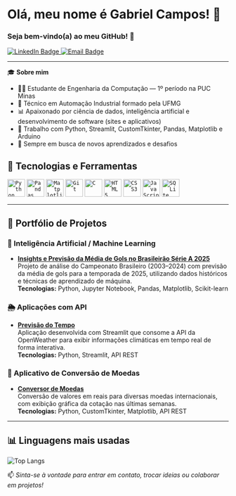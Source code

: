 # Olá, meu nome é **Gabriel Campos**! 👋  
### Seja bem-vindo(a) ao meu GitHub! 🚀

<p align="left">
  <a href="https://www.linkedin.com/in/gabrielcamposdev" target="_blank">
    <img src="https://img.shields.io/badge/LinkedIn-0077B5?style=for-the-badge&logo=linkedin&logoColor=white" alt="LinkedIn Badge"/>
  </a>
  <a href="mailto:gabriel_campos8@hotmail.com" target="_blank">
    <img src="https://img.shields.io/badge/Email-D14836?style=for-the-badge&logo=gmail&logoColor=white" alt="Email Badge"/>
  </a>
</p>

---

🎓 **Sobre mim**  
- 👨‍💻 Estudante de Engenharia da Computação — 1º período na PUC Minas  
- 🧠 Técnico em Automação Industrial formado pela UFMG  
- 📊 Apaixonado por ciência de dados, inteligência artificial e desenvolvimento de software (sites e aplicativos)  
- 🔧 Trabalho com Python, Streamlit, CustomTkinter, Pandas, Matplotlib e Arduino  
- 🚀 Sempre em busca de novos aprendizados e desafios  


## 🚀 Tecnologias e Ferramentas

<code><img src="https://cdn.jsdelivr.net/gh/devicons/devicon/icons/python/python-original.svg" width="40" height="40" title="Python"/></code>
<code><img src="https://cdn.jsdelivr.net/gh/devicons/devicon/icons/pandas/pandas-original.svg" width="40" height="40" title="Pandas"/></code>
<code><img src="https://cdn.jsdelivr.net/gh/devicons/devicon/icons/matplotlib/matplotlib-original.svg" width="40" height="40" title="Matplotlib"/></code>
<code><img src="https://cdn.jsdelivr.net/gh/devicons/devicon/icons/git/git-original.svg" width="40" height="40" title="Git"/></code>
<code><img src="https://cdn.jsdelivr.net/gh/devicons/devicon/icons/c/c-original.svg" width="40" height="40" title="C"/></code>
<code><img src="https://cdn.jsdelivr.net/gh/devicons/devicon/icons/html5/html5-original.svg" width="40" height="40" title="HTML5"/></code>
<code><img src="https://cdn.jsdelivr.net/gh/devicons/devicon/icons/css3/css3-original.svg" width="40" height="40" title="CSS3"/></code>
<code><img src="https://cdn.jsdelivr.net/gh/devicons/devicon/icons/javascript/javascript-original.svg" width="40" height="40" title="JavaScript"/></code>
<code><img src="https://cdn.jsdelivr.net/gh/devicons/devicon/icons/sqlite/sqlite-original.svg" width="40" height="40" title="SQLite"/></code>

---

## 📂 Portfólio de Projetos

### 🧠 Inteligência Artificial / Machine Learning  
- [**Insights e Previsão da Média de Gols no Brasileirão Série A 2025**](https://github.com/devgabrielcmps/Trabalho-Data-Science.git)  
  Projeto de análise do Campeonato Brasileiro (2003–2024) com previsão da média de gols para a temporada de 2025, utilizando dados históricos e técnicas de aprendizado de máquina.  
  **Tecnologias:** Python, Jupyter Notebook, Pandas, Matplotlib, Scikit-learn

### 🌦️ Aplicações com API  
- [**Previsão do Tempo**](https://github.com/devgabrielcmps/Site-Previsao-Tempo.git)  
  Aplicação desenvolvida com Streamlit que consome a API da OpenWeather para exibir informações climáticas em tempo real de forma interativa.  
  **Tecnologias:** Python, Streamlit, API REST

### 💱 Aplicativo de Conversão de Moedas  
- [**Conversor de Moedas**](https://github.com/devgabrielcmps/Projeto-App-de-Cotacao.git)  
  Conversão de valores em reais para diversas moedas internacionais, com exibição gráfica da cotação nas últimas semanas.  
  **Tecnologias:** Python, CustomTkinter, Matplotlib, API REST


---

## 📊 Linguagens mais usadas

![Top Langs](https://github-readme-stats.vercel.app/api/top-langs/?username=devgabrielcmps&layout=compact&theme=tokyonight)








📫 _Sinta-se à vontade para entrar em contato, trocar ideias ou colaborar em projetos!_
